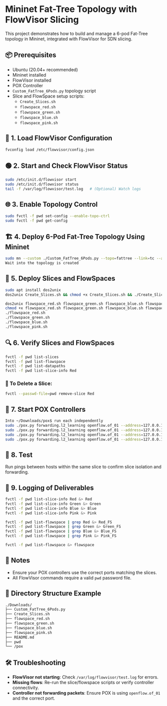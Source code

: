 # Mininet Fat-Tree Topology with FlowVisor Slicing

This project demonstrates how to build and manage a 6-pod Fat-Tree topology in Mininet, integrated with FlowVisor for SDN slicing.

## 📦 Prerequisites

- Ubuntu (20.04+ recommended)
- Mininet installed
- FlowVisor installed
- POX Controller
- `Custom_FatTree_6Pods.py` topology script
- Slice and FlowSpace setup scripts:
  - `Create_Slices.sh`
  - `flowspace_red.sh`
  - `flowspace_green.sh`
  - `flowspace_blue.sh`
  - `flowspace_pink.sh`

## 🚀 1. Load FlowVisor Configuration

```bash
fvconfig load /etc/flowvisor/config.json
```

## 🟢 2. Start and Check FlowVisor Status

```bash
sudo /etc/init.d/flowvisor start
sudo /etc/init.d/flowvisor status
tail -f /var/log/flowvisor/test.log   # (Optional) Watch logs
```

## 🌐 3. Enable Topology Control

```bash
sudo fvctl -f pwd set-config --enable-topo-ctrl
sudo fvctl -f pwd get-config
```

## 🏗️ 4. Deploy 6-Pod Fat-Tree Topology Using Mininet

```bash
sudo mn --custom ./Custom_FatTree_6Pods.py --topo=fattree --link=tc --arp --mac --controller=remote,ip=127.0.0.1,port=6633 --switch ovsk,protocols=OpenFlow10
Wait into the topology is created
```

## 🧩 5. Deploy Slices and FlowSpaces

```bash
sudo apt install dos2unix
dos2unix Create_Slices.sh && chmod +x Create_Slices.sh && ./Create_Slices.sh

dos2unix flowspace_red.sh flowspace_green.sh flowspace_blue.sh flowspace_pink.sh    
chmod +x flowspace_red.sh flowspace_green.sh flowspace_blue.sh flowspace_pink.sh
./flowspace_red.sh
./flowspace_green.sh
./flowspace_blue.sh
./flowspace_pink.sh

```

## 🔍 6. Verify Slices and FlowSpaces

```bash
fvctl -f pwd list-slices
fvctl -f pwd list-flowspace
fvctl -f pwd list-datapaths
fvctl -f pwd list-slice-info Red
```

### 🔄 To Delete a Slice:

```bash
fvctl --passwd-file=pwd remove-slice Red
```

## 🧠 7. Start POX Controllers

```bash
Into ~/Downloads/pox$ run each independently
sudo ./pox.py forwarding.l2_learning openflow.of_01 --address=127.0.0.1 --port=4000
sudo ./pox.py forwarding.l2_learning openflow.of_01 --address=127.0.0.1 --port=5000
sudo ./pox.py forwarding.l2_learning openflow.of_01 --address=127.0.0.1 --port=6000
sudo ./pox.py forwarding.l2_learning openflow.of_01 --address=127.0.0.1 --port=7000
```

## 🧪 8. Test

Run pings between hosts within the same slice to confirm slice isolation and forwarding.

## 📝 9. Logging of Deliverables

```bash
fvctl -f pwd list-slice-info Red &> Red
fvctl -f pwd list-slice-info Green &> Green
fvctl -f pwd list-slice-info Blue &> Blue
fvctl -f pwd list-slice-info Pink &> Pink

fvctl -f pwd list-flowspace | grep Red &> Red_FS
fvctl -f pwd list-flowspace | grep Green &> Green_FS
fvctl -f pwd list-flowspace | grep Blue &> Blue_FS
fvctl -f pwd list-flowspace | grep Pink &> Pink_FS

fvctl -f pwd list-flowspace &> flowspace
```

## 📌 Notes

- Ensure your POX controllers use the correct ports matching the slices.
- All FlowVisor commands require a valid `pwd` password file.

## 📁 Directory Structure Example

```bash
./Downloads/
├── Custom_FatTree_6Pods.py
├── Create_Slices.sh
├── flowspace_red.sh
├── flowspace_green.sh
├── flowspace_blue.sh
├── flowspace_pink.sh
├── README.md
├── pwd
└── /pox
```

## 🛠 Troubleshooting

- **FlowVisor not starting**: Check `/var/log/flowvisor/test.log` for errors.
- **Missing flows**: Re-run the slice/flowspace scripts or verify controller connectivity.
- **Controller not forwarding packets**: Ensure POX is using `openflow.of_01` and the correct port.
